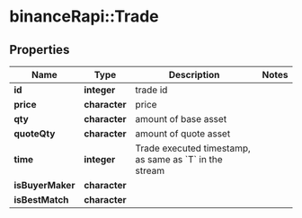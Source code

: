 # binanceRapi::Trade


## Properties
Name | Type | Description | Notes
------------ | ------------- | ------------- | -------------
**id** | **integer** | trade id | 
**price** | **character** | price | 
**qty** | **character** | amount of base asset | 
**quoteQty** | **character** | amount of quote asset | 
**time** | **integer** | Trade executed timestamp, as same as &#x60;T&#x60; in the stream | 
**isBuyerMaker** | **character** |  | 
**isBestMatch** | **character** |  | 


